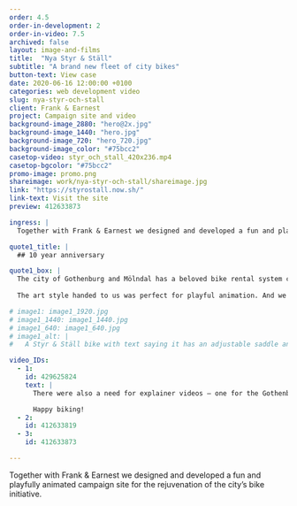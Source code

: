 ```yaml
---
order: 4.5
order-in-development: 2
order-in-video: 7.5
archived: false
layout: image-and-films
title:  "Nya Styr & Ställ"
subtitle: "A brand new fleet of city bikes"
button-text: View case
date: 2020-06-16 12:00:00 +0100
categories: web development video
slug: nya-styr-och-stall
client: Frank & Earnest
project: Campaign site and video
background-image_2880: "hero@2x.jpg"
background-image_1440: "hero.jpg"
background-image_720: "hero_720.jpg"
background-image_color: "#75bcc2"
casetop-video: styr_och_stall_420x236.mp4
casetop-bgcolor: "#75bcc2"
promo-image: promo.png
shareimage: work/nya-styr-och-stall/shareimage.jpg
link: "https://styrostall.now.sh/"
link-text: Visit the site
preview: 412633873

ingress: |
  Together with Frank & Earnest we designed and developed a fun and playfully animated campaign site for the rejuvenation of the city’s bike initiative.

quote1_title: |
  ## 10 year anniversary

quote1_box: |
  The city of Gothenburg and Mölndal has a beloved bike rental system called Styr & Ställ, that’s been around for exactly a decade. On its 10 year anniversary it was time for an update and Fully were tasked to create a campaign site to show off the new bikes.
  
  The art style handed to us was perfect for playful animation. And we focused a lot on making the animations run smoothly and cleanly in the browser. Swoosh, swoosh!

# image1: image1_1920.jpg
# image1_1440: image1_1440.jpg
# image1_640: image1_640.jpg
# image1_alt: |
#   A Styr & Ställ bike with text saying it has an adjustable saddle and 7 gears (instead of earlier 3)

video_IDs:
  - 1:
    id: 429625824
    text: |
      There were also a need for explainer videos – one for the Gothenburgers and one dedicated for the tourists, eager for some local exploration. We did concept and scripting, assets and animation.

      Happy biking!
  - 2:
    id: 412633819
  - 3:
    id: 412633873

---
```

Together with Frank & Earnest we designed and developed a fun and playfully animated campaign site for the rejuvenation of the city’s bike initiative.
